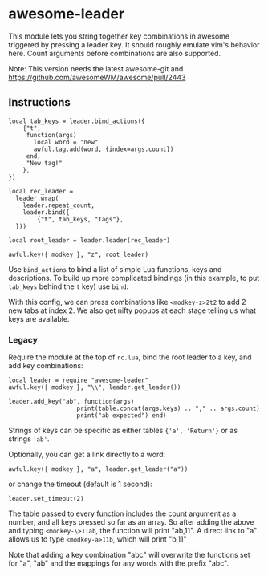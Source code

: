 awesome-leader
==============

This module lets you string together key combinations in awesome triggered by pressing a leader key. It should roughly emulate vim's behavior here. Count arguments before combinations are also supported.

Note: This version needs the latest awesome-git and https://github.com/awesomeWM/awesome/pull/2443

Instructions
------------

```
local tab_keys = leader.bind_actions({
    {"t",
     function(args)
       local word = "new"
       awful.tag.add(word, {index=args.count})
     end,
     "New tag!"
    },
})

local rec_leader =
  leader.wrap(
    leader.repeat_count,
    leader.bind({
        {"t", tab_keys, "Tags"},
  }))

local root_leader = leader.leader(rec_leader)

awful.key({ modkey }, "z", root_leader)
```

Use `bind_actions` to bind a list of simple Lua functions, keys and
descriptions. To build up more complicated bindings (in this example, to put
`tab_keys` behind the `t` key) use `bind`.

With this config, we can press combinations like `<modkey-z>2t2` to add 2 new tabs at index 2.
We also get nifty popups at each stage telling us what keys are available.

### Legacy

Require the module at the top of `rc.lua`, bind the root leader to a key, and add key combinations:

    local leader = require "awesome-leader"
    awful.key({ modkey }, "\\", leader.get_leader())

    leader.add_key("ab", function(args)
                       print(table.concat(args.keys) .. "," .. args.count)
                       print("ab expected") end)

Strings of keys can be specific as either tables `{'a', 'Return'}` or as strings `'ab'`.

Optionally, you can get a link directly to a word:

    awful.key({ modkey }, "a", leader.get_leader("a"))

or change the timeout (default is 1 second):

    leader.set_timeout(2)

The table passed to every function includes the count argument as a number, and all keys pressed so far as an array.
So after adding the above and typing `<modkey-\>11ab`, the function will print "ab,11".
A direct link to "a" allows us to type `<modkey-a>11b`, which will print "b,11"


Note that adding a key combination "abc" will overwrite the functions set for "a", "ab" and the mappings for any words with the prefix "abc".
